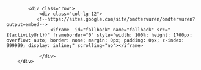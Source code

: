             <div class="row">
                <div class="col-lg-12">
               <!--https://sites.google.com/site/omdtervuren/omdtervuren?output=embed-->
                    <iframe  id="fallback" name="fallback" src="{{activityUrl}}" frameborder="0" style="width: 100%; height: 1700px; overflow: auto; border: none; margin: 0px; padding: 0px; z-index: 999999; display: inline;" scrolling="no"></iframe>
                
<!--                <div class="headerFooter">

                  <img alt="Toerisme Tervuren" src="http://sites.google.com/site/omdtervuren/logoToerismeTervuren.png">
                  <img alt="Tervuren - verrassend veelzijdig" src="http://sites.google.com/site/omdtervuren/logoTervuren.png">	  
                  <img alt="Provincie Vlaams-Brabant" src="http://sites.google.com/site/omdtervuren/logoVlaamsBrabant.png">
                  <img alt="Open Monumenten Dag Vlaanderen" src="http://sites.google.com/site/omdtervuren/logoOMDVlaanderen.png">    
                </div>-->
                
                
                </div>
        </div>
